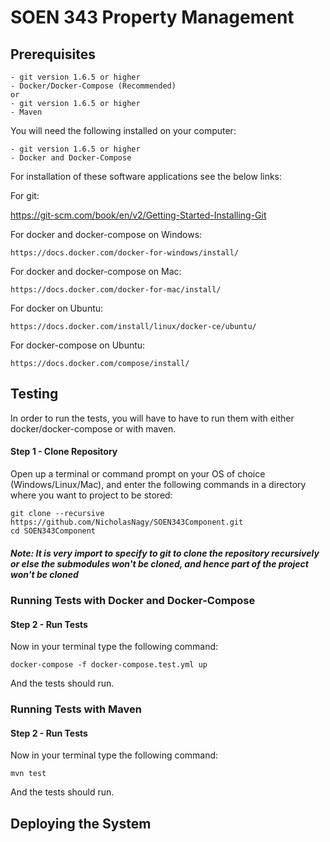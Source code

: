 <h1>SOEN 343 Property Management </h1>

<h2>Prerequisites</h2>
    
    - git version 1.6.5 or higher
    - Docker/Docker-Compose (Recommended)
    or
    - git version 1.6.5 or higher
    - Maven
    
You will need the following installed on your computer:

    - git version 1.6.5 or higher
    - Docker and Docker-Compose
    
For installation of these software applications see the below links:

For git: 

https://git-scm.com/book/en/v2/Getting-Started-Installing-Git

For docker and docker-compose on Windows:

    https://docs.docker.com/docker-for-windows/install/

For docker and docker-compose on Mac:

    https://docs.docker.com/docker-for-mac/install/
    
For docker on Ubuntu:

    https://docs.docker.com/install/linux/docker-ce/ubuntu/
    
For docker-compose on Ubuntu:

    https://docs.docker.com/compose/install/

<h2>Testing</h2>

In order to run the tests, you will have to have to run them with either docker/docker-compose or with
maven.

<h4>Step 1 - Clone Repository</h4>

Open up a terminal or command prompt on your OS of choice (Windows/Linux/Mac), and 
enter the following commands in a directory where you want to project to be stored:

    git clone --recursive https://github.com/NicholasNagy/SOEN343Component.git
    cd SOEN343Component
    
<h5>Note: It is very import to specify to git to clone the repository recursively 
or else the submodules won't be cloned, and hence part of the project won't be cloned</h5>

<h3>Running Tests with Docker and Docker-Compose</h3>

<h4>Step 2 - Run Tests</h4>

Now in your terminal type the following command:

    docker-compose -f docker-compose.test.yml up
    
And the tests should run.

<h3>Running Tests with Maven</h3>

<h4>Step 2 - Run Tests</h4>

Now in your terminal type the following command:

    mvn test
    
And the tests should run.


<h2>Deploying the System</h2>



